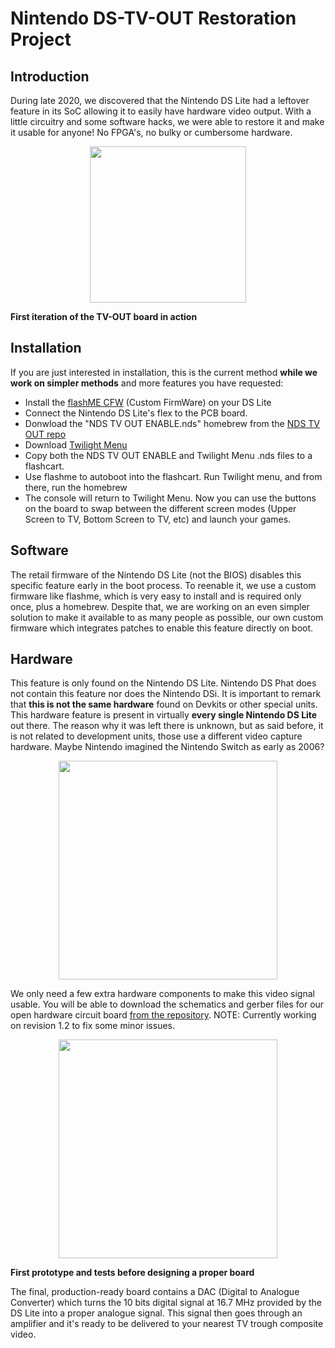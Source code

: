 # Nintendo DS-TV-OUT Restoration Project

## Introduction

During late 2020, we discovered that the Nintendo DS Lite had a leftover feature in its SoC allowing it to easily have hardware video output. With a little circuitry and some software hacks, we were able to restore it and make it usable for anyone! No FPGA's, no bulky or cumbersome hardware.

<center>
<img src="https://raw.githubusercontent.com/LostNintendoHistory/lostnintendohistory.github.io/main/img/NDSTVOUT/DSTVOUT.jpg" width="250" height="250"><br></center>

**First iteration of the TV-OUT board in action**

## Installation 

If you are just interested in installation, this is the current method **while we work on simpler methods** and more features you have requested:

* Install the [flashME CFW](https://ezflash.sosuke.com/wiki/index.php/Flashme) (Custom FirmWare) on your DS Lite
* Connect the Nintendo DS Lite's flex to the PCB board.
* Donwload the "NDS TV OUT ENABLE.nds" homebrew from the [NDS TV OUT repo](https://github.com/LostNintendoHistory/Lost-NDS-TV)
* Download [Twilight Menu](https://github.com/DS-Homebrew/TWiLightMenu/releases)
* Copy both the NDS TV OUT ENABLE and Twilight Menu .nds files to a flashcart.
* Use flashme to autoboot into the flashcart. Run Twilight menu, and from there, run the homebrew
* The console will return to Twilight Menu. Now you can use the buttons on the board to swap between the different screen modes (Upper Screen to TV, Bottom Screen to TV, etc) and launch your games.

## Software

The retail firmware of the Nintendo DS Lite (not the BIOS) disables this specific feature early in the boot process. To reenable it, we use a custom firmware like flashme, which is very easy to install and is required only once, plus a homebrew. Despite that, we are working on an even simpler solution to make it available to as many people as possible, our own custom firmware which integrates patches to enable this feature directly on boot.

## Hardware

This feature is only found on the Nintendo DS Lite. Nintendo DS Phat does not contain this feature nor does the Nintendo DSi. It is important to remark that **this is not the same hardware** found on Devkits or other special units. This hardware feature is present in virtually **every single Nintendo DS Lite** out there. The reason why it was left there is unknown, but as said before, it is not related to development units, those use a different video capture hardware. Maybe Nintendo imagined the Nintendo Switch as early as 2006?

<center><img src="https://raw.githubusercontent.com/LostNintendoHistory/lostnintendohistory.github.io/main/img/NDSTVOUT/PCB_Rev_11.png" width="350" height="350"></center>


We only need a few extra hardware components to make this video signal usable. You will be able to download the schematics and gerber files for our open hardware circuit board [from the repository](https://github.com/LostNintendoHistory/Lost-NDS-TV). NOTE: Currently working on revision 1.2 to fix some minor issues.

<center>
<img src="https://raw.githubusercontent.com/LostNintendoHistory/lostnintendohistory.github.io/main/img/NDSTVOUT/Prototype.jpg" width="350" height="350"></img>
</center>

**First prototype and tests before designing a proper board**



The final, production-ready board contains a DAC (Digital to Analogue Converter) which turns the 10 bits digital signal at 16.7 MHz provided by the DS Lite into a proper analogue signal. This signal then goes through an amplifier and it's ready to be delivered to your nearest TV trough composite video.


